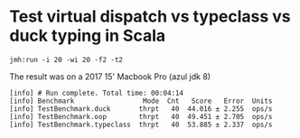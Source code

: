 # Test virtual dispatch vs typeclass vs duck typing in Scala

```
jmh:run -i 20 -wi 20 -f2 -t2
```

The result was on a 2017 15' Macbook Pro (azul jdk 8)

```
[info] # Run complete. Total time: 00:04:14
[info] Benchmark                 Mode  Cnt   Score   Error  Units
[info] TestBenchmark.duck       thrpt   40  44.016 ± 2.255  ops/s
[info] TestBenchmark.oop        thrpt   40  49.451 ± 2.705  ops/s
[info] TestBenchmark.typeclass  thrpt   40  53.885 ± 2.337  ops/s
```